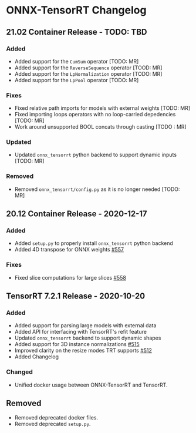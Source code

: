 # ONNX-TensorRT Changelog

## 21.02 Container Release - TODO: TBD
### Added
 - Added support for the `CumSum` operator [TODO: MR]
 - Added support for the `ReverseSequence` operator [TOOD: MR]
 - Added support for the `LpNormalization` operator [TODO: MR]
 - Added support for the `LpPool` operator [TODO: MR]

### Fixes
 - Fixed relative path imports for models with external weights [TODO: MR]
 - Fixed importing loops operators with no loop-carried depedencies [TODO: MR]
 - Work around unsupported BOOL concats through casting [TODO : MR]

### Updated
 - Updated `onnx_tensorrt` python backend to support dynamic inputs [TODO: MR]

### Removed
 - Removed `onnx_tensorrt/config.py` as it is no longer needed [TODO: MR]

## 20.12 Container Release - 2020-12-17

### Added
 - Added `setup.py` to properly install `onnx_tensorrt` python backend
 - Added 4D transpose for ONNX weights [#557](https://github.com/onnx/onnx-tensorrt/pull/557)

### Fixes
 - Fixed slice computations for large slices [#558](https://github.com/onnx/onnx-tensorrt/pull/558)

## TensorRT 7.2.1 Release - 2020-10-20

### Added
- Added support for parsing large models with external data
- Added API for interfacing with TensorRT's refit feature
- Updated `onnx_tensorrt` backend to support dynamic shapes
- Added support for 3D instance normalizations [#515](https://github.com/onnx/onnx-tensorrt/pull/515)
- Improved clarity on the resize modes TRT supports [#512](https://github.com/onnx/onnx-tensorrt/pull/521)
- Added Changelog

### Changed
- Unified docker usage between ONNX-TensorRT and TensorRT.

## Removed
- Removed deprecated docker files.
- Removed deprecated `setup.py`. 

